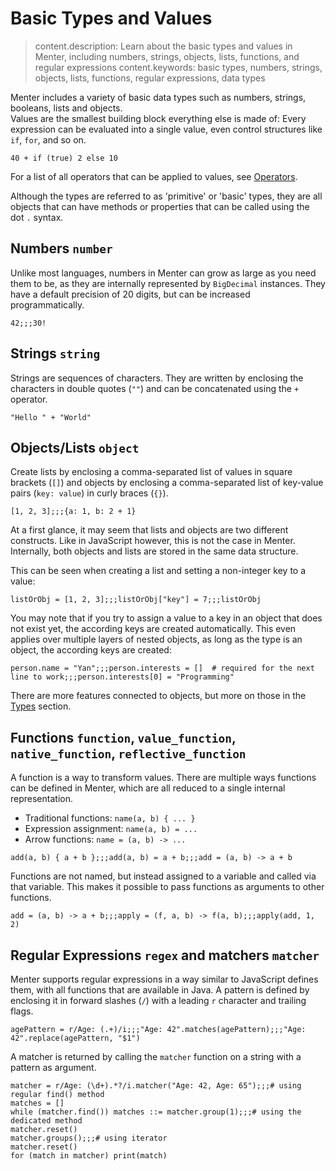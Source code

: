 # Basic Types and Values

> content.description: Learn about the basic types and values in Menter, including numbers, strings, objects, lists, functions, and regular expressions
> content.keywords: basic types, numbers, strings, objects, lists, functions, regular expressions, data types

Menter includes a variety of basic data types such as numbers, strings, booleans, lists and objects.  
Values are the smallest building block everything else is made of: Every expression can be evaluated into a single
value, even control structures like `if`, `for`, and so on.

```result=42
40 + if (true) 2 else 10
```

For a list of all operators that can be applied to values, see [Operators](Core_Language_operators.html).

Although the types are referred to as 'primitive' or 'basic' types, they are all objects that can have methods or
properties that can be called using the dot `.` syntax.

## Numbers `number`

Unlike most languages, numbers in Menter can grow as large as you need them to be, as they are internally represented by
`BigDecimal` instances. They have a default precision of 20 digits, but can be increased programmatically.

```result=42;;;265252859812191058636308480000000
42;;;30!
```

## Strings `string`

Strings are sequences of characters. They are written by enclosing the characters in double quotes (`""`) and can be
concatenated using the `+` operator.

```result="Hello World"
"Hello " + "World"
```

## Objects/Lists `object`

Create lists by enclosing a comma-separated list of values in square brackets (`[]`) and objects by enclosing a
comma-separated list of key-value pairs (`key: value`) in curly braces (`{}`).

```result=[1, 2, 3];;;{a: 1, b: 3}
[1, 2, 3];;;{a: 1, b: 2 + 1}
```

At a first glance, it may seem that lists and objects are two different constructs. Like in JavaScript however, this is
not the case in Menter. Internally, both objects and lists are stored in the same data structure.

This can be seen when creating a list and setting a non-integer key to a value:

```result=[1, 2, 3];;;7;;;{0: 1, 1: 2, 2: 3, key: 7}
listOrObj = [1, 2, 3];;;listOrObj["key"] = 7;;;listOrObj
```

You may note that if you try to assign a value to a key in an object that does not exist yet, the according keys are
created automatically. This even applies over multiple layers of nested objects, as long as the type is an object, the
according keys are created:

```result=Yan;;;[];;;"Programming"
person.name = "Yan";;;person.interests = []  # required for the next line to work;;;person.interests[0] = "Programming"
```

There are more features connected to objects, but more on those in the [Types](Core_Language_types.html) section.

## Functions `function`, `value_function`, `native_function`, `reflective_function`

A function is a way to transform values. There are multiple ways functions can be defined in Menter, which are all
reduced to a single internal representation.

- Traditional functions: `name(a, b) { ... }`
- Expression assignment: `name(a, b) = ...`
- Arrow functions: `name = (a, b) -> ...`

```result=(a, b) -> { a + b };;;(a, b) -> { a + b };;;(a, b) -> { a + b }
add(a, b) { a + b };;;add(a, b) = a + b;;;add = (a, b) -> a + b
```

Functions are not named, but instead assigned to a variable and called via that variable. This makes it possible to pass
functions as arguments to other functions.

```result=(a, b) -> { a + b };;;(f, a, b) -> { f(a, b) };;;3
add = (a, b) -> a + b;;;apply = (f, a, b) -> f(a, b);;;apply(add, 1, 2)
```


## Regular Expressions `regex` and matchers `matcher`

Menter supports regular expressions in a way similar to JavaScript defines them, with all functions that are available
in Java. A pattern is defined by enclosing it in forward slashes (`/`) with a leading `r` character and trailing flags.

```result=Age: (.+);;;true;;;42
agePattern = r/Age: (.+)/i;;;"Age: 42".matches(agePattern);;;"Age: 42".replace(agePattern, "$1")
```

A matcher is returned by calling the `matcher` function on a string with a pattern as argument.

```result=Age: (\d+).*?;;;[42, 65];;;[[Age: 42, 42], [Age: 65, 65]];;;[Age: 42, 42] [Age: 65, 65]
matcher = r/Age: (\d+).*?/i.matcher("Age: 42, Age: 65");;;# using regular find() method
matches = []
while (matcher.find()) matches ::= matcher.group(1);;;# using the dedicated method
matcher.reset()
matcher.groups();;;# using iterator
matcher.reset()
for (match in matcher) print(match)
```
